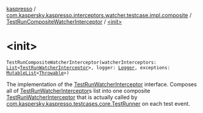 [kaspresso](../../index.md) / [com.kaspersky.kaspresso.interceptors.watcher.testcase.impl.composite](../index.md) / [TestRunCompositeWatcherInterceptor](index.md) / [&lt;init&gt;](./-init-.md)

# &lt;init&gt;

`TestRunCompositeWatcherInterceptor(watcherInterceptors: `[`List`](https://kotlinlang.org/api/latest/jvm/stdlib/kotlin.collections/-list/index.html)`<`[`TestRunWatcherInterceptor`](../../com.kaspersky.kaspresso.interceptors.watcher.testcase/-test-run-watcher-interceptor/index.md)`>, logger: `[`Logger`](../../com.kaspersky.kaspresso.logger/-logger/index.md)`, exceptions: `[`MutableList`](https://kotlinlang.org/api/latest/jvm/stdlib/kotlin.collections/-mutable-list/index.html)`<`[`Throwable`](https://kotlinlang.org/api/latest/jvm/stdlib/kotlin/-throwable/index.html)`>)`

The implementation of the [TestRunWatcherInterceptor](../../com.kaspersky.kaspresso.interceptors.watcher.testcase/-test-run-watcher-interceptor/index.md) interface.
Composes all of [TestRunWatcherInterceptor](../../com.kaspersky.kaspresso.interceptors.watcher.testcase/-test-run-watcher-interceptor/index.md)s list into one composite [TestRunWatcherInterceptor](../../com.kaspersky.kaspresso.interceptors.watcher.testcase/-test-run-watcher-interceptor/index.md) that is actually
called by [com.kaspersky.kaspresso.testcases.core.TestRunner](#) on each test event.

